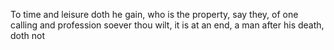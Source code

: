 To time and leisure doth he gain, who is the property, say they, of one calling and profession soever thou wilt, it is at an end, a man after his death, doth not
